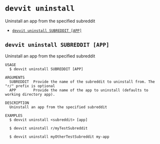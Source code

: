 # `devvit uninstall`

Uninstall an app from the specified subreddit

- [`devvit uninstall SUBREDDIT [APP]`](#devvit-uninstall-subreddit-app)

## `devvit uninstall SUBREDDIT [APP]`

Uninstall an app from the specified subreddit

```
USAGE
  $ devvit uninstall SUBREDDIT [APP]

ARGUMENTS
  SUBREDDIT  Provide the name of the subreddit to uninstall from. The "r/" prefix is optional
  APP        Provide the name of the app to uninstall (defaults to working directory app).

DESCRIPTION
  Uninstall an app from the specified subreddit

EXAMPLES
  $ devvit uninstall <subreddit> [app]

  $ devvit uninstall r/myTestSubreddit

  $ devvit uninstall myOtherTestSubreddit my-app
```

